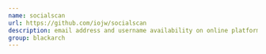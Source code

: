 ```yaml
---
name: socialscan
url: https://github.com/iojw/socialscan
description: email address and username availability on online platforms. URL : https://github.com/iojw/socialscan Groups : blackarch blackarch-recon
group: blackarch
---
```

